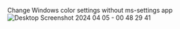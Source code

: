Change Windows color settings without ms-settings app 
![Desktop Screenshot 2024 04 05 - 00 48 29 41](https://github.com/MehranAkbarii/Windows_Cores/assets/133998536/a9af860a-6b31-446c-a0c0-f9a40f2c5702)
